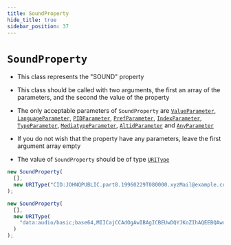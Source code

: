 ```yaml
---
title: SoundProperty
hide_title: true
sidebar_position: 37
---
```


# `SoundProperty`

- This class represents the "SOUND" property

- This class should be called with two arguments, the first an array of the
  parameters, and the second the value of the property

- The only acceptable parameters of `SoundProperty` are
  [`ValueParameter`](/documentation/parameters/valueparameter),
  [`LanguageParameter`](/documentation/parameters/languageparameter),
  [`PIDParameter`](/documentation/parameters/pidparameter),
  [`PrefParameter`](/documentation/parameters/prefparameter),
  [`IndexParameter`](/documentation/parameters/indexparameter),
  [`TypeParameter`](/documentation/parameters/typeparameter),
  [`MediatypeParameter`](/documentation/parameters/mediatypeparameter),
  [`AltidParameter`](/documentation/parameters/altidparameter) and
  [`AnyParameter`](/documentation/parameters/anyparameter)

- If you do not wish that the property have any parameters, leave the first
  argument array empty

- The value of `SoundProperty` should be of type
  [`URIType`](/documentation/values/uritype)

```js
new SoundProperty(
  [],
  new URIType("CID:JOHNQPUBLIC.part8.19960229T080000.xyzMail@example.com")
);

new SoundProperty(
  [],
  new URIType(
    "data:audio/basic;base64,MIICajCCAdOgAwIBAgICBEUwDQYJKoZIhAQEEBQAwdzELMAkGA1UEBhMCVVMxLDAqBgNVBAoTI05ldHNjYXBlIENvbW11bmljYXRpb25zIENvcnBvcmF0aW9uMRwwGgYDVQQLExNJbmZvcm1hdGlvbiBTeXN0"
  )
);
```
